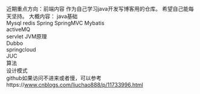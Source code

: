 近期重点方向：前端内容
作为自己学习java开发写博客用的仓库。
希望自己能每天坚持。
大概内容： 
java基础  
Mysql 
redis 
Spring 
SpringMVC 
Mybatis  
activeMQ  
servlet
JVM原理  
Dubbo  
springcloud  
JUC  
算法  
设计模式  
github如果访问不进来或者慢，可以参考https://www.cnblogs.com/liuchao888/p/11733996.html  
